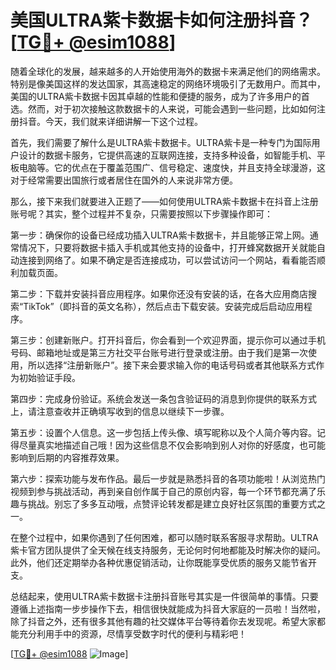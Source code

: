 # 美国ULTRA紫卡数据卡如何注册抖音？[[TG💪+ @esim1088](https://t.me/s/esim1088)]

随着全球化的发展，越来越多的人开始使用海外的数据卡来满足他们的网络需求。特别是像美国这样的发达国家，其高速稳定的网络环境吸引了无数用户。而其中，美国的ULTRA紫卡数据卡因其卓越的性能和便捷的服务，成为了许多用户的首选。然而，对于初次接触这款数据卡的人来说，可能会遇到一些问题，比如如何注册抖音。今天，我们就来详细讲解一下这个过程。

首先，我们需要了解什么是ULTRA紫卡数据卡。ULTRA紫卡是一种专门为国际用户设计的数据卡服务，它提供高速的互联网连接，支持多种设备，如智能手机、平板电脑等。它的优点在于覆盖范围广、信号稳定、速度快，并且支持全球漫游，这对于经常需要出国旅行或者居住在国外的人来说非常方便。

那么，接下来我们就要进入正题了——如何使用ULTRA紫卡数据卡在抖音上注册账号呢？其实，整个过程并不复杂，只需要按照以下步骤操作即可：

第一步：确保你的设备已经成功插入ULTRA紫卡数据卡，并且能够正常上网。通常情况下，只要将数据卡插入手机或其他支持的设备中，打开蜂窝数据开关就能自动连接到网络了。如果不确定是否连接成功，可以尝试访问一个网站，看看能否顺利加载页面。

第二步：下载并安装抖音应用程序。如果你还没有安装的话，在各大应用商店搜索“TikTok”（即抖音的英文名称），然后点击下载安装。安装完成后启动应用程序。

第三步：创建新账户。打开抖音后，你会看到一个欢迎界面，提示你可以通过手机号码、邮箱地址或是第三方社交平台账号进行登录或注册。由于我们是第一次使用，所以选择“注册新账户”。接下来会要求输入你的电话号码或者其他联系方式作为初始验证手段。

第四步：完成身份验证。系统会发送一条包含验证码的消息到你提供的联系方式上，请注意查收并正确填写收到的信息以继续下一步骤。

第五步：设置个人信息。这一步包括上传头像、填写昵称以及个人简介等内容。记得尽量真实地描述自己哦！因为这些信息不仅会影响到别人对你的好感度，也可能影响到后期的内容推荐效果。

第六步：探索功能与发布作品。最后一步就是熟悉抖音的各项功能啦！从浏览热门视频到参与挑战活动，再到亲自创作属于自己的原创内容，每一个环节都充满了乐趣与挑战。别忘了多多互动哦，点赞评论转发都是建立良好社区氛围的重要方式之一。

在整个过程中，如果你遇到了任何困难，都可以随时联系客服寻求帮助。ULTRA紫卡官方团队提供了全天候在线支持服务，无论何时何地都能及时解决你的疑问。此外，他们还定期举办各种优惠促销活动，让你既能享受优质的服务又能节省开支。

总结起来，使用ULTRA紫卡数据卡注册抖音账号其实是一件很简单的事情。只要遵循上述指南一步步操作下去，相信很快就能成为抖音大家庭的一员啦！当然啦，除了抖音之外，还有很多其他有趣的社交媒体平台等待着你去发现呢。希望大家都能充分利用手中的资源，尽情享受数字时代的便利与精彩吧！

[[TG💪+ @esim1088](https://t.me/s/esim1088) ![Image](https://i.postimg.cc/4NQfJmqS/Snipaste-2025-05-13-00-14-12.png)]